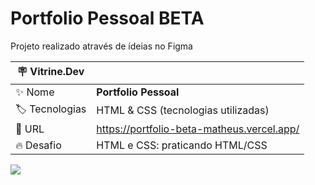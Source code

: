 # Portfolio Pessoal BETA

Projeto realizado através de ídeias no Figma

| :placard: Vitrine.Dev |     |
| -------------  | --- |
| :sparkles: Nome        | **Portfolio Pessoal**
| :label: Tecnologias | HTML & CSS (tecnologias utilizadas)
| :rocket: URL         | https://portfolio-beta-matheus.vercel.app/
| :fire: Desafio     | HTML e CSS: praticando HTML/CSS

<!-- Inserir imagem com a #vitrinedev ao final do link -->
![](blob:https://vercel.com/91c384e1-e794-435f-b5b5-7593e46e393d#vitrinedev)
